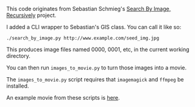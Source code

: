 This code originates from Sebastian Schmieg's [Search By Image, Recursively](http://sebastianschmieg.com/searchbyimage)</a> project.

I added a CLI wrapper to Sebastian's GIS class. You can call it like so:

`./search_by_image.py http://www.example.com/seed_img.jpg`

This produces image files named 0000, 0001, etc, in the current working directory.

You can then run `images_to_movie.py` to turn those images into a movie.

The `images_to_movie.py` script requires that `imagemagick` and `ffmpeg` be installed.

An example movie from these scripts is [here](http://flic.kr/p/beuok6).
